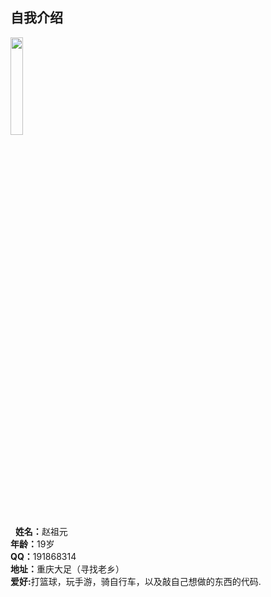 ## 自我介绍
<img src="http://b319.photo.store.qq.com/psb?/V10Hvxck4QCdZ7/9VlZEeZ7iUG5AETyudX15.BuTF2dwnvjkY*ZNGHZrqE!/b/dD8BAAAAAAAA&bo=OASgBQAAAAARB6k!&rf=viewer_4" width="20%" alt=""/> <br> 
<strong>姓名：</strong>赵祖元<br>
<strong>年龄：</strong>19岁<br>
<strong> QQ：</strong>191868314<br>
<strong> 地址：</strong>重庆大足（寻找老乡）<br>
<strong> 爱好:</strong>打篮球，玩手游，骑自行车，以及敲自己想做的东西的代码.<br>
